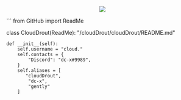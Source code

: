 <p align="center"> 
<img src="https://camo.githubusercontent.com/4392fe8414e46118eb6ddcc972e6833793a515172c21bcdca955de17a1170855/68747470733a2f2f6d656469612e646973636f72646170702e6e65742f6174746163686d656e74732f3831333334313636323534353331333833322f3831333334333430343530373236373039322f706f6b656d6f6e5f706978656c2e676966"</img>
</p>
```
from GitHub import ReadMe

class CloudDrout(ReadMe):
    "/cloudDrout/cloudDrout/README.md"

    def __init__(self):
        self.username = "cloud."
        self.contacts = {
            "Discord": "dc-x#9989",
        }
        self.aliases = [
           "cloudDrout",
            "dc-x",
            "gently"
        ]
```
